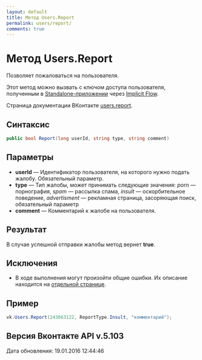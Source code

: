 ```yaml
---
layout: default
title: Метод Users.Report
permalink: users/report/
comments: true
---
```

# Метод Users.Report
Позволяет пожаловаться на пользователя.

Этот метод можно вызвать с ключом доступа пользователя, полученным в [Standalone-приложении](https://vk.com/dev/standalone) через [Implicit Flow](https://vk.com/dev/implicit_flow_user).

Страница документации ВКонтакте [users.report](https://vk.com/dev/users.report).

## Синтаксис
``` csharp
public bool Report(long userId, string type, string comment)
```

## Параметры
+ **userId** — Идентификатор пользователя, на которого нужно подать жалобу. Обязательный параметр.
+ **type** — Тип жалобы, может принимать следующие значения: *porn* — порнография, *spam* — рассылка спама, *insult* — оскорбительное поведение, *advertisment* — рекламная страница, засоряющая поиск, обязательный параметр
+ **comment** — Комментарий к жалобе на пользователя.

## Результат
В случае успешной отправки жалобы метод вернет **true**.

## Исключения
+ В ходе выполнения могут произойти общие ошибки. Их описание находится на [отдельной странице](https://vk.com/dev/objects/user).

## Пример
``` csharp
vk.Users.Report(243663122, ReportType.Insult, "комментарий");
```

## Версия Вконтакте API v.5.103
Дата обновления: 19.01.2016 12:44:46

